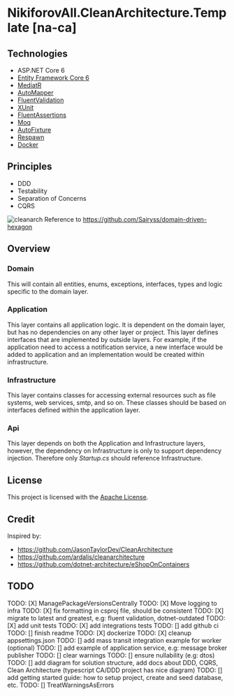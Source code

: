 # NikiforovAll.CleanArchitecture.Template \[na-ca\]

## Technologies

* ASP.NET Core 6
* [Entity Framework Core 6](https://docs.microsoft.com/en-us/ef/core/)
* [MediatR](https://github.com/jbogard/MediatR)
* [AutoMapper](https://automapper.org/)
* [FluentValidation](https://fluentvalidation.net/)
* [XUnit](https://xunit.net/)
* [FluentAssertions](https://fluentassertions.com/)
* [Moq](https://github.com/moq)
* [AutoFixture](https://github.com/AutoFixture/AutoFixture)
* [Respawn](https://github.com/jbogard/Respawn)
* [Docker](https://www.docker.com/)


## Principles

* DDD
* Testability
* Separation of Concerns
* CQRS

![cleanarch](assets/DomainDrivenHexagon.png)
Reference to <https://github.com/Sairyss/domain-driven-hexagon>

## Overview

### Domain

This will contain all entities, enums, exceptions, interfaces, types and logic specific to the domain layer.

### Application

This layer contains all application logic. It is dependent on the domain layer, but has no dependencies on any other layer or project. This layer defines interfaces that are implemented by outside layers. For example, if the application need to access a notification service, a new interface would be added to application and an implementation would be created within infrastructure.

### Infrastructure

This layer contains classes for accessing external resources such as file systems, web services, smtp, and so on. These classes should be based on interfaces defined within the application layer.

### Api

This layer depends on both the Application and Infrastructure layers, however, the dependency on Infrastructure is only to support dependency injection. Therefore only *Startup.cs* should reference Infrastructure.

## License

This project is licensed with the [Apache License](LICENSE).

## Credit

Inspired by:

* <https://github.com/JasonTaylorDev/CleanArchitecture>
* <https://github.com/ardalis/cleanarchitecture>
* <https://github.com/dotnet-architecture/eShopOnContainers>

## TODO


TODO: [X] ManagePackageVersionsCentrally
TODO: [X] Move logging to infra
TODO: [X] fix formatting in csproj file, should be consistent
TODO: [X] migrate to latest and greatest, e.g: fluent validation, dotnet-outdated
TODO: [X] add unit tests
TODO: [X] add integrations tests
TODO: [] add github ci
TODO: [] finish readme
TODO: [X] dockerize
TODO: [X] cleanup appsettings.json
TODO: [] add mass transit integration example for worker (optional)
TODO: [] add example of application service, e.g: message broker publisher
TODO: [] clear warnings
TODO: [] ensure nullability (e.g: dtos)
TODO: [] add diagram for solution structure, add docs about DDD, CQRS, Clean Architecture (typescript CA/DDD project has nice diagram)
TODO: [] add getting started guide: how to setup project, create and seed database, etc.
TODO: [] TreatWarningsAsErrors
